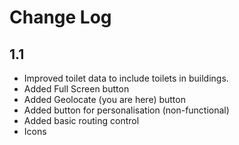 # Change Log

## 1.1
* Improved toilet data to include toilets in buildings.
* Added Full Screen button
* Added Geolocate (you are here) button
* Added button for personalisation (non-functional)
* Added basic routing control
* Icons